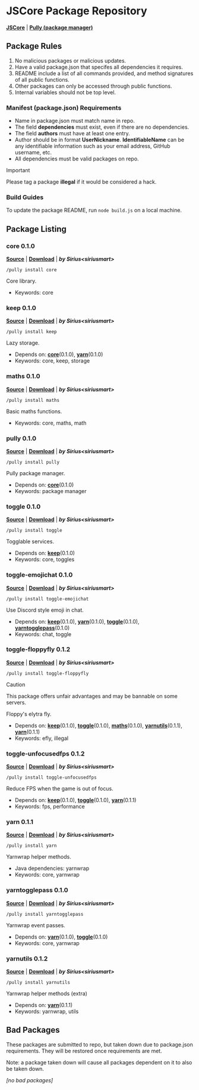# JSCore Package Repository

[**JSCore**](https://github.com/FabricCore/JSCore) | [**Pully (package manager)**](https://github.com/FabricCore/pully)

## Package Rules

1. No malicious packages or malicious updates.
2. Have a valid package.json that specifes all dependencies it requires.
3. README include a list of all commands provided, and method signatures of all public functions.
4. Other packages can only be accessed through public functions.
5. Internal variables should not be top level.

### Manifest (package.json) Requirements

- Name in package.json must match name in repo.
- The field **dependencies** must exist, even if there are no dependencies.
- The field **authors** must have at least one entry.
- Author should be in format **UserNickname<IdentifiableName>**. **IdentifiableName** can be any identifiable information such as your email address, GitHub username, etc.
- All dependencies must be valid packages on repo.

> [!IMPORTANT]
> Please tag a package **illegal** if it would be considered a hack.

### Build Guides

To update the package README, run `node build.js` on a local machine.

## Package Listing

<!--listing:begin-->
### core 0.1.0
[**Source**](https://github.com/FabricCore/modcore) | [**Download**](https://github.com/FabricCore/modcore/archive/refs/heads/master.zip) | ***by Sirius&lt;siriusmart&gt;***

```
/pully install core
```


Core library.
- Keywords: core

### keep 0.1.0
[**Source**](https://github.com/FabricCore/modkeep) | [**Download**](https://github.com/FabricCore/modkeep/archive/refs/heads/master.zip) | ***by Sirius&lt;siriusmart&gt;***

```
/pully install keep
```


Lazy storage.
- Depends on: **[core](#core)**(0.1.0), **[yarn](#yarn)**(0.1.0)
- Keywords: core, keep, storage

### maths 0.1.0
[**Source**](https://github.com/FabricCore/modmaths) | [**Download**](https://github.com/FabricCore/modmaths/archive/refs/heads/master.zip) | ***by Sirius&lt;siriusmart&gt;***

```
/pully install maths
```


Basic maths functions.
- Keywords: core, maths, math

### pully 0.1.0
[**Source**](https://github.com/FabricCore/pully) | [**Download**](https://github.com/FabricCore/pully/archive/refs/heads/master.zip) | ***by Sirius&lt;siriusmart&gt;***

```
/pully install pully
```


Pully package manager.
- Depends on: **[core](#core)**(0.1.0)
- Keywords: package manager

### toggle 0.1.0
[**Source**](https://github.com/FabricCore/modtoggle) | [**Download**](https://github.com/FabricCore/modtoggle/archive/refs/heads/master.zip) | ***by Sirius&lt;siriusmart&gt;***

```
/pully install toggle
```


Togglable services.
- Depends on: **[keep](#keep)**(0.1.0)
- Keywords: core, toggles

### toggle-emojichat 0.1.0
[**Source**](https://github.com/siriusmart/toggle-emojichat/) | [**Download**](https://github.com/Siriusmart/toggle-emojichat/archive/refs/heads/master.zip) | ***by Sirius&lt;siriusmart&gt;***

```
/pully install toggle-emojichat
```


Use Discord style emoji in chat.
- Depends on: **[keep](#keep)**(0.1.0), **[yarn](#yarn)**(0.1.0), **[toggle](#toggle)**(0.1.0), **[yarntogglepass](#yarntogglepass)**(0.1.0)
- Keywords: chat, toggle

### toggle-floppyfly 0.1.2
[**Source**](https://github.com/Siriusmart/toggle-floppyfly) | [**Download**](https://github.com/Siriusmart/toggle-floppyfly/archive/refs/heads/master.zip) | ***by Sirius&lt;siriusmart&gt;***

```
/pully install toggle-floppyfly
```

> [!CAUTION]
> This package offers unfair advantages and may be bannable on some servers.

Floppy's elytra fly.
- Depends on: **[keep](#keep)**(0.1.0), **[toggle](#toggle)**(0.1.0), **[maths](#maths)**(0.1.0), **[yarnutils](#yarnutils)**(0.1.1), **[yarn](#yarn)**(0.1.1)
- Keywords: efly, illegal

### toggle-unfocusedfps 0.1.2
[**Source**](https://github.com/Siriusmart/toggle-unfocusedfps) | [**Download**](https://github.com/Siriusmart/toggle-unfocusedfps/archive/refs/heads/master.zip) | ***by Sirius&lt;siriusmart&gt;***

```
/pully install toggle-unfocusedfps
```


Reduce FPS when the game is out of focus.
- Depends on: **[keep](#keep)**(0.1.0), **[toggle](#toggle)**(0.1.0), **[yarn](#yarn)**(0.1.1)
- Keywords: fps, performance

### yarn 0.1.1
[**Source**](https://github.com/FabricCore/yarn.js) | [**Download**](https://github.com/FabricCore/yarn.js/archive/refs/heads/master.zip) | ***by Sirius&lt;siriusmart&gt;***

```
/pully install yarn
```


Yarnwrap helper methods.
- Java dependencies: yarnwrap
- Keywords: core, yarnwrap

### yarntogglepass 0.1.0
[**Source**](https://github.com/FabricCore/yarntogglepass) | [**Download**](https://github.com/FabricCore/yarntogglepass/archive/refs/heads/master.zip) | ***by Sirius&lt;siriusmart&gt;***

```
/pully install yarntogglepass
```


Yarnwrap event passes.
- Depends on: **[yarn](#yarn)**(0.1.0), **[toggle](#toggle)**(0.1.0)
- Keywords: core, yarnwrap

### yarnutils 0.1.2
[**Source**](https://github.com/FabricCore/yarnutils) | [**Download**](https://github.com/FabricCore/yarnutils/archive/refs/heads/master.zip) | ***by Sirius&lt;siriusmart&gt;***

```
/pully install yarnutils
```


Yarnwrap helper methods (extra)
- Depends on: **[yarn](#yarn)**(0.1.1)
- Keywords: yarnwrap, utils
<!--listing:end-->

## Bad Packages

These packages are submitted to repo, but taken down due to package.json requirements. They will be restored once requirements are met.

Note: a package taken down will cause all packages dependent on it to also be taken down.

<!--badpacks:begin-->
*[no bad packages]*
<!--badpacks:end-->
